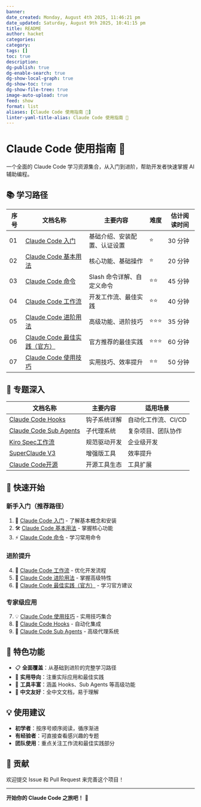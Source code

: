 ```yaml
---
banner:
date_created: Monday, August 4th 2025, 11:46:21 pm
date_updated: Saturday, August 9th 2025, 10:41:15 pm
title: README
author: hacket
categories: 
category:
tags: []
toc: true
description: 
dg-publish: true
dg-enable-search: true
dg-show-local-graph: true
dg-show-toc: true
dg-show-file-tree: true
image-auto-upload: true
feed: show
format: list
aliases: [Claude Code 使用指南 🚀]
linter-yaml-title-alias: Claude Code 使用指南 🚀
---
```


# Claude Code 使用指南 🚀

一个全面的 Claude Code 学习资源集合，从入门到进阶，帮助开发者快速掌握 AI 辅助编程。

## 📚 学习路径

| 序号 | 文档名称 | 主要内容 | 难度 | 估计阅读时间 |
|------|----------|----------|------|--------------|
| 01 | [Claude Code 入门](01-Claude%20Code入门.md) | 基础介绍、安装配置、认证设置 | ⭐ | 30 分钟 |
| 02 | [Claude Code 基本用法](02-Claude%20Code基本用法.md) | 核心功能、基础操作 | ⭐ | 20 分钟 |
| 03 | [Claude Code 命令](03-Claude%20Code命令.md) | Slash 命令详解、自定义命令 | ⭐⭐ | 45 分钟 |
| 04 | [Claude Code 工作流](04-Claude%20Code工作流.md) | 开发工作流、最佳实践 | ⭐⭐ | 40 分钟 |
| 05 | [Claude Code 进阶用法](05-Claude%20Code进阶用法.md) | 高级功能、进阶技巧 | ⭐⭐⭐ | 35 分钟 |
| 06 | [Claude Code 最佳实践（官方）](06-Claude%20Code最佳实践（官方）.md) | 官方推荐的最佳实践 | ⭐⭐⭐ | 60 分钟 |
| 07 | [Claude Code 使用技巧](07-Claude%20Code使用技巧.md) | 实用技巧、效率提升 | ⭐⭐ | 50 分钟 |

## 🔧 专题深入

| 文档名称 | 主要内容 | 适用场景 |
|----------|----------|----------|
| [Claude Code Hooks](Claude%20Code%20Hooks.md) | 钩子系统详解 | 自动化工作流、CI/CD |
| [Claude Code Sub Agents](Claude%20Code%20Sub%20Agents.md) | 子代理系统 | 复杂项目、团队协作 |
| [Kiro Spec工作流](Kiro%20Spec工作流.md) | 规范驱动开发 | 企业级开发 |
| [SuperClaude V3](SuperClaude%20V3.md) | 增强版工具 | 效率提升 |
| [Claude Code开源](Claude%20Code开源.md) | 开源工具生态 | 工具扩展 |

## 🎯 快速开始

### 新手入门（推荐路径）

1. 📖 [Claude Code 入门](01-Claude%20Code入门.md) - 了解基本概念和安装
2. 🛠️ [Claude Code 基本用法](02-Claude%20Code基本用法.md) - 掌握核心功能
3. ⚡ [Claude Code 命令](03-Claude%20Code命令.md) - 学习常用命令

### 进阶提升

4. 🔄 [Claude Code 工作流](04-Claude%20Code工作流.md) - 优化开发流程
5. 🚀 [Claude Code 进阶用法](05-Claude%20Code进阶用法.md) - 掌握高级特性
6. 📝 [Claude Code 最佳实践（官方）](06-Claude%20Code最佳实践（官方）.md) - 学习官方建议

### 专家级应用

7. 💡 [Claude Code 使用技巧](07-Claude%20Code使用技巧.md) - 实用技巧集合
8. 🔗 [Claude Code Hooks](Claude%20Code%20Hooks.md) - 自动化集成
9. 🤖 [Claude Code Sub Agents](Claude%20Code%20Sub%20Agents.md) - 高级代理系统

## 🌟 特色功能

- 📋 **全面覆盖**：从基础到进阶的完整学习路径
- 🎯 **实用导向**：注重实际应用和最佳实践
- 🔧 **工具丰富**：涵盖 Hooks、Sub Agents 等高级功能
- 📖 **中文友好**：全中文文档，易于理解

## 💡 使用建议

- **初学者**：按序号顺序阅读，循序渐进
- **有经验者**：可直接查看感兴趣的专题
- **团队使用**：重点关注工作流和最佳实践部分

## 🤝 贡献

欢迎提交 Issue 和 Pull Request 来完善这个项目！

---

**开始你的 Claude Code 之旅吧！** 🎉
